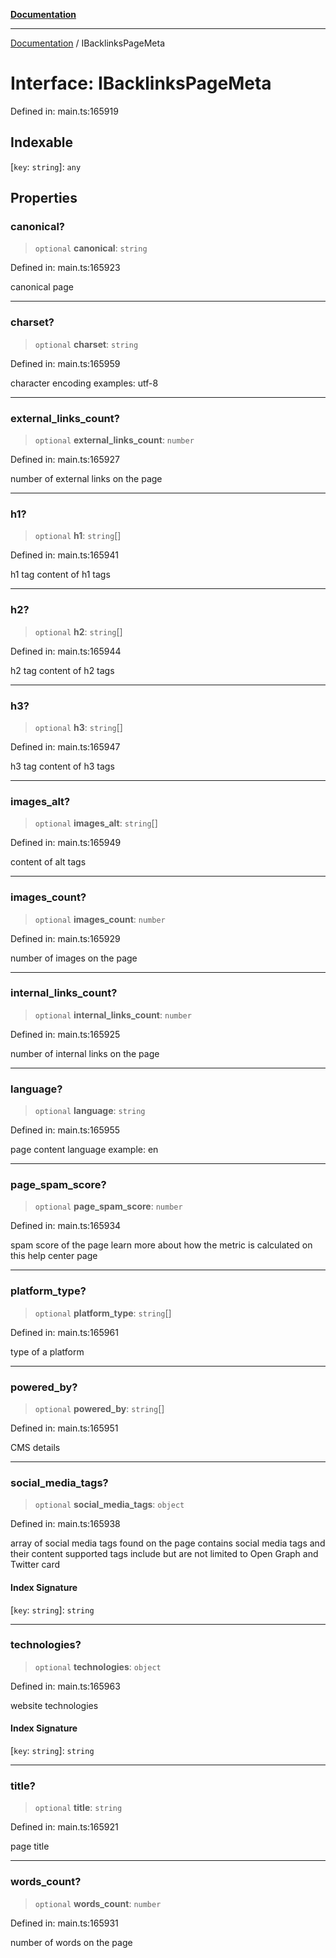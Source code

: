 [**Documentation**](../README.md)

***

[Documentation](../README.md) / IBacklinksPageMeta

# Interface: IBacklinksPageMeta

Defined in: main.ts:165919

## Indexable

\[`key`: `string`\]: `any`

## Properties

### canonical?

> `optional` **canonical**: `string`

Defined in: main.ts:165923

canonical page

***

### charset?

> `optional` **charset**: `string`

Defined in: main.ts:165959

character encoding
examples:
utf-8

***

### external\_links\_count?

> `optional` **external\_links\_count**: `number`

Defined in: main.ts:165927

number of external links on the page

***

### h1?

> `optional` **h1**: `string`[]

Defined in: main.ts:165941

h1 tag
content of h1 tags

***

### h2?

> `optional` **h2**: `string`[]

Defined in: main.ts:165944

h2 tag
content of h2 tags

***

### h3?

> `optional` **h3**: `string`[]

Defined in: main.ts:165947

h3 tag
content of h3 tags

***

### images\_alt?

> `optional` **images\_alt**: `string`[]

Defined in: main.ts:165949

content of alt tags

***

### images\_count?

> `optional` **images\_count**: `number`

Defined in: main.ts:165929

number of images on the page

***

### internal\_links\_count?

> `optional` **internal\_links\_count**: `number`

Defined in: main.ts:165925

number of internal links on the page

***

### language?

> `optional` **language**: `string`

Defined in: main.ts:165955

page content language
example:
en

***

### page\_spam\_score?

> `optional` **page\_spam\_score**: `number`

Defined in: main.ts:165934

spam score of the page
learn more about how the metric is calculated on this help center page

***

### platform\_type?

> `optional` **platform\_type**: `string`[]

Defined in: main.ts:165961

type of a platform

***

### powered\_by?

> `optional` **powered\_by**: `string`[]

Defined in: main.ts:165951

CMS details

***

### social\_media\_tags?

> `optional` **social\_media\_tags**: `object`

Defined in: main.ts:165938

array of social media tags found on the page
contains social media tags and their content
supported tags include but are not limited to Open Graph and Twitter card

#### Index Signature

\[`key`: `string`\]: `string`

***

### technologies?

> `optional` **technologies**: `object`

Defined in: main.ts:165963

website technologies

#### Index Signature

\[`key`: `string`\]: `string`

***

### title?

> `optional` **title**: `string`

Defined in: main.ts:165921

page title

***

### words\_count?

> `optional` **words\_count**: `number`

Defined in: main.ts:165931

number of words on the page
